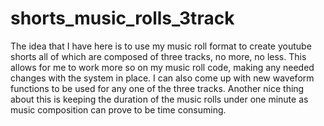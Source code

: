 # shorts_music_rolls_3track

The idea that I have here is to use my music roll format to create youtube shorts all of which are composed of three tracks, no more, no less. This allows for me to work more so on my music roll code, making any needed changes with the system in place. I can also come up with new waveform functions to be used for any one of the three tracks. Another nice thing about this is keeping the duration of the music rolls under one minute as music composition can prove to be time consuming.



